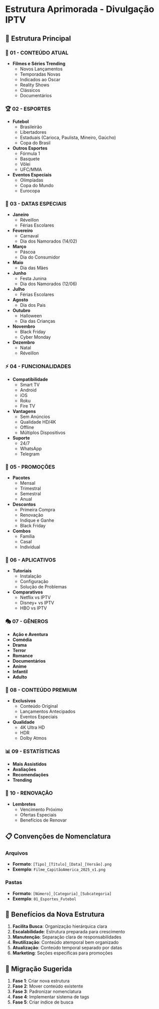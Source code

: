 # Estrutura Aprimorada - Divulgação IPTV

## 📁 Estrutura Principal

### 🎯 **01 - CONTEÚDO ATUAL**
- **Filmes e Séries Trending**
  - Novos Lançamentos
  - Temporadas Novas
  - Indicados ao Oscar
  - Reality Shows
  - Clássicos
  - Documentários

### 🏆 **02 - ESPORTES**
- **Futebol**
  - Brasileirão
  - Libertadores
  - Estaduais (Carioca, Paulista, Mineiro, Gaúcho)
  - Copa do Brasil
- **Outros Esportes**
  - Fórmula 1
  - Basquete
  - Vôlei
  - UFC/MMA
- **Eventos Especiais**
  - Olimpíadas
  - Copa do Mundo
  - Eurocopa

### 📅 **03 - DATAS ESPECIAIS**
- **Janeiro**
  - Réveillon
  - Férias Escolares
- **Fevereiro**
  - Carnaval
  - Dia dos Namorados (14/02)
- **Março**
  - Páscoa
  - Dia do Consumidor
- **Maio**
  - Dia das Mães
- **Junho**
  - Festa Junina
  - Dia dos Namorados (12/06)
- **Julho**
  - Férias Escolares
- **Agosto**
  - Dia dos Pais
- **Outubro**
  - Halloween
  - Dia das Crianças
- **Novembro**
  - Black Friday
  - Cyber Monday
- **Dezembro**
  - Natal
  - Réveillon

### ⚡ **04 - FUNCIONALIDADES**
- **Compatibilidade**
  - Smart TV
  - Android
  - iOS
  - Roku
  - Fire TV
- **Vantagens**
  - Sem Anúncios
  - Qualidade HD/4K
  - Offline
  - Múltiplos Dispositivos
- **Suporte**
  - 24/7
  - WhatsApp
  - Telegram

### 🎨 **05 - PROMOÇÕES**
- **Pacotes**
  - Mensal
  - Trimestral
  - Semestral
  - Anual
- **Descontos**
  - Primeira Compra
  - Renovação
  - Indique e Ganhe
  - Black Friday
- **Combos**
  - Família
  - Casal
  - Individual

### 📱 **06 - APLICATIVOS**
- **Tutoriais**
  - Instalação
  - Configuração
  - Solução de Problemas
- **Comparativos**
  - Netflix vs IPTV
  - Disney+ vs IPTV
  - HBO vs IPTV

### 🎭 **07 - GÊNEROS**
- **Ação e Aventura**
- **Comédia**
- **Drama**
- **Terror**
- **Romance**
- **Documentários**
- **Anime**
- **Infantil**
- **Adulto**

### 🌟 **08 - CONTEÚDO PREMIUM**
- **Exclusivos**
  - Conteúdo Original
  - Lançamentos Antecipados
  - Eventos Especiais
- **Qualidade**
  - 4K Ultra HD
  - HDR
  - Dolby Atmos

### 📊 **09 - ESTATÍSTICAS**
- **Mais Assistidos**
- **Avaliações**
- **Recomendações**
- **Trending**

### 🔄 **10 - RENOVAÇÃO**
- **Lembretes**
  - Vencimento Próximo
  - Ofertas Especiais
  - Benefícios de Renovar

## 📋 Convenções de Nomenclatura

### Arquivos
- **Formato**: `[Tipo]_[Título]_[Data]_[Versão].png`
- **Exemplo**: `Filme_CapitãoAmerica_2025_v1.png`

### Pastas
- **Formato**: `[Número]_[Categoria]_[Subcategoria]`
- **Exemplo**: `01_Esportes_Futebol`

## 🎯 Benefícios da Nova Estrutura

1. **Facilita Busca**: Organização hierárquica clara
2. **Escalabilidade**: Estrutura preparada para crescimento
3. **Manutenção**: Separação clara de responsabilidades
4. **Reutilização**: Conteúdo atemporal bem organizado
5. **Atualização**: Conteúdo temporal separado por datas
6. **Marketing**: Seções específicas para promoções

## 🔄 Migração Sugerida

1. **Fase 1**: Criar nova estrutura
2. **Fase 2**: Mover conteúdo existente
3. **Fase 3**: Padronizar nomenclatura
4. **Fase 4**: Implementar sistema de tags
5. **Fase 5**: Criar índice de busca 